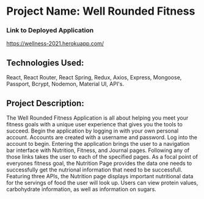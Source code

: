 # Project Name: Well Rounded Fitness

### Link to Deployed Application
https://wellness-2021.herokuapp.com/

## Technologies Used:
React, React Router, React Spring, Redux, Axios, Express, Mongoose, Passport, Bcrypt, Nodemon, Material UI, API's.

## Project Description:
The Well Rounded Fitness Application is all about helping you meet your fitness goals with a unique user experience that gives you the tools to succeed. Begin the application by logging in with your own personal account. Accounts are created with a username and password. Log into the account to begin. Entering the application brings the user to a navigation bar interface with Nutrition, Fitness, and Journal pages. Following any of those links takes the user to each of the specified pages. As a focal point of everyones fitness goal, the Nutrition Page provides the data one needs to successfully get the nutrional information that need to be successfull. Featuring three APIs, the Nutrition page displays important nutritional data for the servings of food the user will look up. Users can view protein values, carbohydrate information, as well as information on sugars.

